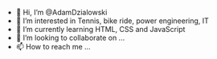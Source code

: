 - 👋 Hi, I’m @AdamDzialowski
- 👀 I’m interested in Tennis, bike ride, power engineering, IT
- 🌱 I’m currently learning HTML, CSS and  JavaScript
- 💞️ I’m looking to collaborate on ...
- 📫 How to reach me ...

<!---
AdamDzialowski/AdamDzialowski is a ✨ special ✨ repository because its `README.md` (this file) appears on your GitHub profile.
You can click the Preview link to take a look at your changes.
--->
